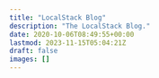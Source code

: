 ```yaml
---
title: "LocalStack Blog"
description: "The LocalStack Blog."
date: 2020-10-06T08:49:55+00:00
lastmod: 2023-11-15T05:04:21Z
draft: false
images: []
---
```


<!-- <div class="blog-tags d-flex flex-wrap gap-3">
  <a href="#all"><button class="btn btn-primary btn-pill bg-purple filterButton" id="allFilterButton" onClick="toggleTag('all')">ALL TOPICS</button></a>
  <a href="#news"><button class="btn btn-outline-primary btn-pill filterButton" id="newsFilterButton" onClick="toggleTag('news')">NEWS</button></a>
  <a href="#showcase"><button class="btn btn-outline-primary btn-pill filterButton" id="showcaseFilterButton" onClick="toggleTag('showcase')">SHOWCASE</button></a>
  <a href="#tutorial"><button class="btn btn-outline-primary btn-pill filterButton" id="tutorialFilterButton" onClick="toggleTag('tutorial')">TUTORIAL</button></a>
  <a href="#case-study"><button class="btn btn-outline-primary btn-pill filterButton" id="case-studyFilterButton" onClick="toggleTag('case-study')">CASE-STUDY</button></a>
</div> -->